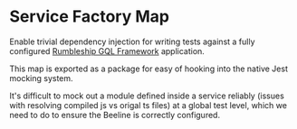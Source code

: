 # Service Factory Map
Enable trivial dependency injection for writing tests against a fully configured [Rumbleship GQL Framework](https://github.com/rumbleship/rfi-gql-framework/) application.

This map is exported as a package for easy of hooking into the native Jest mocking system.

It's difficult to mock out a module defined inside a service reliably (issues with resolving 
compiled js vs origal ts files) at a global test level, which we need to do to ensure the Beeline
is correctly configured.